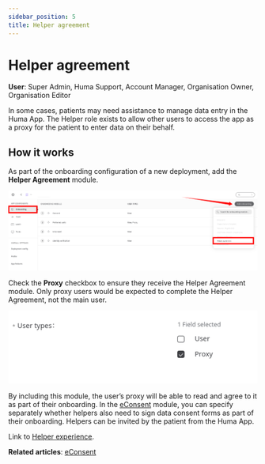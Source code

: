 ```yaml
---
sidebar_position: 5
title: Helper agreement 
---
```

# Helper agreement
**User**: Super Admin, Huma Support, Account Manager, Organisation Owner, Organisation Editor

In some cases, patients may need assistance to manage data entry in the Huma App. The Helper role exists to allow other users to access the app as a proxy for the patient to enter data on their behalf.
## How it works​
As part of the onboarding configuration of a new deployment, add the **Helper Agreement** module.

![image](./assets/Helper01.png)

Check the **Proxy** checkbox to ensure they receive the Helper Agreement module. Only proxy users would be expected to complete the Helper Agreement, not the main user.

![image](./assets/Helper02.png)

By including this module, the user’s proxy will be able to read and agree to it as part of their  onboarding. In the [eConsent](data-collection/admin-portal/managing-deployments/configuring-the-user-onboarding/econsent.md) module, you can specify separately whether helpers also need to sign data consent forms as part of their onboarding.
Helpers can be invited by the patient from the Huma App. 

Link to [Helper experience](https://www.figma.com/file/6AJeEs7bfU6ITVhJRWJ7SQ/Huma1---App?node-id=3169%3A134023).

**Related articles**: [eConsent](data-collection/admin-portal/managing-deployments/configuring-the-user-onboarding/econsent.md)
